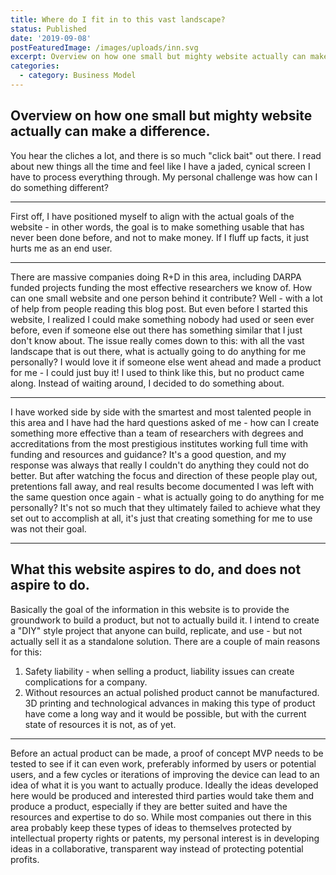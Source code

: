 ```yaml
---
title: Where do I fit in to this vast landscape?
status: Published
date: '2019-09-08'
postFeaturedImage: /images/uploads/inn.svg
excerpt: Overview on how one small but mighty website actually can make a difference.
categories:
  - category: Business Model
---
```

## Overview on how one small but mighty website actually can make a difference.

You hear the cliches a lot, and there is so much "click bait" out there. I read about new things all the time and feel like I have a jaded, cynical screen I have to process everything through. My personal challenge was how can I do something different?

- - -

First off, I have positioned myself to align with the actual goals of the website - in other words, the goal is to make something usable that has never been done before, and not to make money. If I fluff up facts, it just hurts me as an end user. 

- - -

There are massive companies doing R+D in this area, including DARPA funded projects funding the most effective researchers we know of. How can one small website and one person behind it contribute? Well - with a lot of help from people reading this blog post. But even before I started this website, I realized I could make something nobody had used or seen ever before, even if someone else out there has something similar that I just don't know about. The issue really comes down to this: with all the vast landscape that is out there, what is actually going to do anything for me personally? I would love it if someone else went ahead and made a product for me - I could just buy it! I used to think like this, but no product came along. Instead of waiting around, I decided to do something about. 

- - -

I have worked side by side with the smartest and most talented people in this area and I have had the hard questions asked of me - how can I create something more effective than a team of researchers with degrees and accreditations from the most prestigious institutes working full time with funding and resources and guidance? It's a good question, and my response was always that really I couldn't do anything they could not do better. But after watching the focus and direction of these people play out, pretentions fall away, and real results become documented I was left with the same question once again - what is actually going to do anything for me personally? It's not so much that they ultimately failed to achieve what they set out to accomplish at all, it's just that creating something for me to use was not their goal. 

- - -

## What this website aspires to do, and does not aspire to do.

Basically the goal of the information in this website is to provide the groundwork to build a product, but not to actually build it. I intend to create a "DIY" style project that anyone can build, replicate, and use - but not actually sell it as a standalone solution. There are a couple of main reasons for this: 

1. Safety liability - when selling a product, liability issues can create complications for a company. 
2. Without resources an actual polished product cannot be manufactured. 3D printing and technological advances in making this type of product have come a long way and it would be possible, but with the current state of resources it is not, as of yet. 

- - -

Before an actual product can be made, a proof of concept MVP needs to be tested to see if it can even work, preferably informed by users or potential users, and a few cycles or iterations of improving the device can lead to an idea of what it is you want to actually produce. Ideally the ideas developed here would be produced and interested third parties would take them and produce a product, especially if they are better suited and have the resources and expertise to do so. While most companies out there in this area probably keep these types of ideas to themselves protected by intellectual property rights or patents, my personal interest is in developing ideas in a collaborative, transparent way instead of protecting potential profits.
